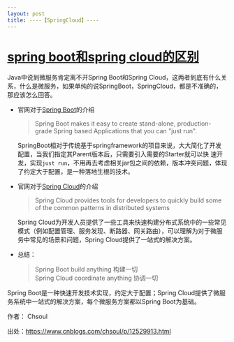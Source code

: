 ```yaml
---
layout: post
title: ----【SpringCloud】----
---
```


<!--done-->

# [spring boot和spring cloud的区别](https://www.cnblogs.com/chsoul/p/12529913.html)

Java中说到微服务肯定离不开Spring Boot和Spring Cloud，这两者到底有什么关系，什么是微服务，如果单纯的说SpringBoot，SpringCloud，都是不准确的，那应该怎么回答。

* 官网对于[Spring Boot](https://spring.io/projects/spring-boot)的介绍

  > Spring Boot makes it easy to create stand-alone, production-grade Spring based Applications that you can "just run".

  SpringBoot相对于传统基于springframework的项目来说，大大简化了开发配置，当我们指定其Parent版本后，只需要引入需要的Starter就可以快 速开发，实现`just run`，不用再去考虑相关jar包之间的依赖，版本冲突问题，体现了约定大于配置，是一种落地生根的技术。

* 官网对于[Spring Cloud](https://spring.io/projects/spring-cloud)的介绍

  > Spring Cloud provides tools for developers to quickly build some of the common patterns in distributed systems

  Spring Cloud为开发人员提供了一些工具来快速构建分布式系统中的一些常见模式（例如配置管理、服务发现、断路器、网关路由），可以理解为对于微服务中常见的场景和问题，Spring Cloud提供了一站式的解决方案。

* 总结：

  > Spring Boot build anything 构建一切  
  > Spring Cloud coordinate anything 协调一切

Spring Boot是一种快速开发技术实现，约定大于配置；Spring Cloud提供了微服务系统中一站式的解决方案，每个微服务方案都以Spring Boot为基础。

作者： Chsoul

出处：<https://www.cnblogs.com/chsoul/p/12529913.html>
